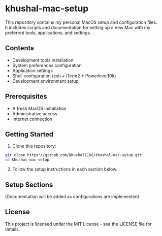 # khushal-mac-setup

This repository contains my personal MacOS setup and configuration files. It includes scripts and documentation for setting up a new Mac with my preferred tools, applications, and settings.

## Contents

- Development tools installation
- System preferences configuration
- Application settings
- Shell configuration (zsh + iTerm2 + Powerlevel10k)
- Development environment setup

## Prerequisites

- A fresh MacOS installation
- Administrative access
- Internet connection

## Getting Started

1. Clone this repository:
```bash
git clone https://github.com/khushal1198/khushal-mac-setup.git
cd khushal-mac-setup
```

2. Follow the setup instructions in each section below.

## Setup Sections

(Documentation will be added as configurations are implemented)

## License

This project is licensed under the MIT License - see the LICENSE file for details. 
